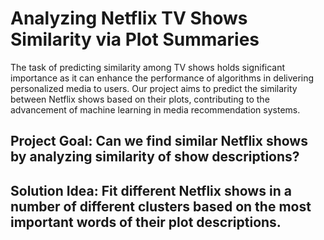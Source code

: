 # Analyzing Netflix TV Shows Similarity via Plot Summaries
The task of predicting similarity among TV shows holds significant importance as it can enhance the performance of algorithms in delivering personalized media to users. Our project aims to predict the similarity between Netflix shows based on their plots, contributing to the advancement of machine learning in media recommendation systems.

## Project Goal: Can we find similar Netflix shows by analyzing similarity of show descriptions? 
## Solution Idea: Fit different Netflix shows in a number of different clusters based on the most important words of their plot descriptions.
